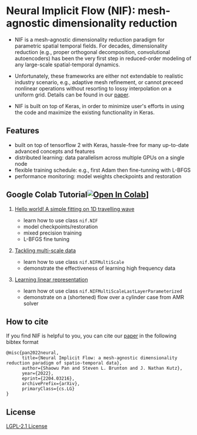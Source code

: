 # Neural Implicit Flow (NIF): mesh-agnostic dimensionality reduction

- NIF is a mesh-agnostic dimensionality reduction paradigm for parametric spatial temporal fields. For decades, dimensionality reduction (e.g., proper orthogonal decomposition, convolutional autoencoders) has been the very first step in reduced-order modeling of any large-scale spatial-temporal dynamics. 

- Unfortunately, these frameworks are either not extendable to realistic industry scenario, e.g., adaptive mesh refinement, or cannot preceed nonlinear operations without resorting to lossy interpolation on a uniform grid. Details can be found in our [paper](https://arxiv.org/pdf/2204.03216.pdf).

- NIF is built on top of Keras, in order to minimize user's efforts in using the code and maximize the existing functionality in Keras. 

## Features

- built on top of tensorflow 2 with Keras, hassle-free for many up-to-date advanced concepts and features
- distributed learning: data parallelism across multiple GPUs on a single node
- flexible training schedule: e.g., first Adam then fine-tunning with L-BFGS
- performance monitoring: model weights checkpoints and restoration

## Google Colab Tutorial[![Open In Colab](https://colab.research.google.com/assets/colab-badge.svg)](https://colab.research.google.com/github/pswpswpsw/nif/)]

1. [Hello world! A simple fitting on 1D travelling wave](https://colab.research.google.com/drive/1odreAOvjlkLVJsHXDMOjqc_CTaXil_ha?usp=sharing)
	- learn how to use class `nif.NIF`
	- model checkpoints/restoration
	- mixed precision training
	- L-BFGS fine tuning

2. [Tackling multi-scale data](https://colab.research.google.com/drive/1GtbgfmfkwyZnNJFrz-zf_qeY-25-eKMY?usp=sharing)

    - learn how to use class `nif.NIFMultiScale`
    - demonstrate the effectiveness of learning high frequency data


3. [Learning linear representation](https://colab.research.google.com/drive/19TTaMhddNpFIA2f-ogosLtE0l0wvDKk3?usp=sharing)
	- learn how ot use class `nif.NIFMultiScaleLastLayerParameterized`
	- demonstrate on a (shortened) flow over a cylinder case from AMR solver

## How to cite

If you find NIF is helpful to you, you can cite our [paper](https://arxiv.org/abs/2204.03216) in the following bibtex format

```
@misc{pan2022neural,
      title={Neural Implicit Flow: a mesh-agnostic dimensionality reduction paradigm of spatio-temporal data}, 
      author={Shaowu Pan and Steven L. Brunton and J. Nathan Kutz},
      year={2022},
      eprint={2204.03216},
      archivePrefix={arXiv},
      primaryClass={cs.LG}
}
```

## License

[LGPL-2.1 License](https://github.com/pswpswpsw/nif/blob/master/LICENSE)
